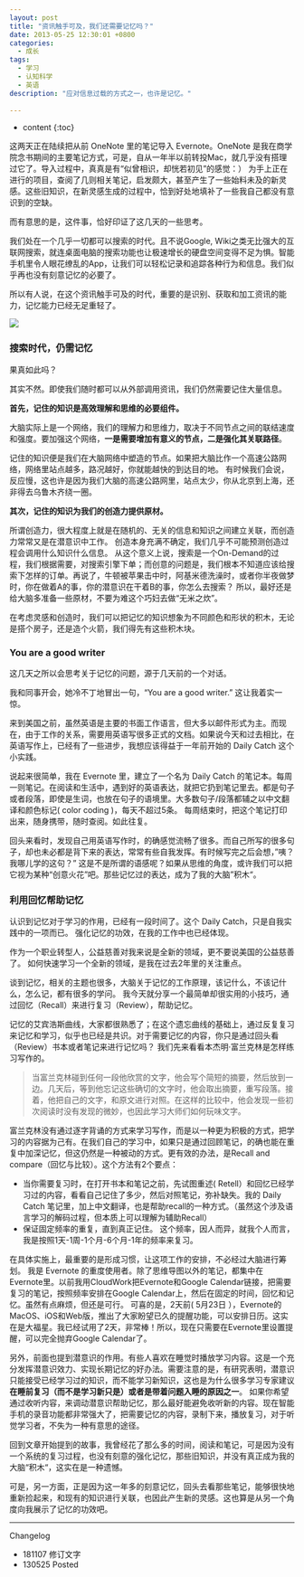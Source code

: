 ```yaml
---
layout: post
title: "资讯触手可及，我们还需要记忆吗？"
date: 2013-05-25 12:30:01 +0800
categories:
  - 成长
tags:
  - 学习
  - 认知科学
  - 英语
description: "应对信息过载的方式之一，也许是记忆。"
  
---
```


* content
{:toc}

这两天正在陆续把从前 OneNote 里的笔记导入 Evernote。OneNote 是我在商学院念书期间的主要笔记方式，可是，自从一年半以前转投Mac，就几乎没有搭理过它了。导入过程中，真真是有“似曾相识，却恍若初见”的感觉：） 为手上正在进行的项目，查阅了几则相关笔记，启发颇大，甚至产生了一些始料未及的新灵感。这些旧知识，在新灵感生成的过程中，恰到好处地填补了一些我自己都没有意识到的空缺。

而有意思的是，这件事，恰好印证了这几天的一些思考。

我们处在一个几乎一切都可以搜索的时代。且不说Google, Wiki之类无比强大的互联网搜索，就连桌面电脑的搜索功能也让极速增长的硬盘空间变得不足为惧。智能手机里令人眼花缭乱的App，让我们可以轻松记录和追踪各种行为和信息。我们似乎再也没有刻意记忆的必要了。 

所以有人说，在这个资讯触手可及的时代，重要的是识别、获取和加工资讯的能力，记忆能力已经无足重轻了。



![](http://image.helenysli.top/helenysli130525Memory.jpg.jpg)

### 搜索时代，仍需记忆

果真如此吗？

其实不然。即使我们随时都可以从外部调用资讯，我们仍然需要记住大量信息。

**首先，记住的知识是高效理解和思维的必要组件。**

大脑实际上是一个网络，我们的理解力和思维力，取决于不同节点之间的联结速度和强度。要加强这个网络，**一是需要增加有意义的节点，二是强化其关联路径**。

记住的知识便是我们在大脑网络中塑造的节点。如果把大脑比作一个高速公路网络，网络里站点越多，路况越好，你就能越快的到达目的地。 有时候我们会说，反应慢，这也许是因为我们大脑的高速公路网里，站点太少，你从北京到上海，还非得去乌鲁木齐绕一圈。

**其次，记住的知识为我们的创造力提供原材。** 

所谓创造力，很大程度上就是在随机的、无关的信息和知识之间建立关联，而创造力常常又是在潜意识中工作。 创造本身充满不确定，我们几乎不可能预测创造过程会调用什么知识什么信息。 从这个意义上说，搜索是一个On-Demand的过程，我们根据需要，对搜索引擎下单；而创意的问题是，我们根本不知道应该给搜索下怎样的订单。再说了，牛顿被苹果击中时，阿基米德洗澡时，或者你半夜做梦时，你在做着A的事，你的潜意识在干着B的事，你怎么去搜索？ 所以，最好还是给大脑多准备一些原材，不要为难这个巧妇去做“无米之炊”。 

在考虑灵感和创造时，我们可以把记忆的知识想象为不同颜色和形状的积木，无论是搭个房子，还是造个火箭，我们得先有这些积木块。

### You are a good writer

这几天之所以会思考关于记忆的问题，源于几天前的一个对话。

我和同事开会，她冷不丁地冒出一句，“You are a good writer.”  这让我着实一惊。

来到美国之前，虽然英语是主要的书面工作语言，但大多以邮件形式为主。而现在，由于工作的关系，需要用英语写很多正式的文档。如果说今天和过去相比，在英语写作上，已经有了一些进步，我想应该得益于一年前开始的 Daily Catch 这个小实践。

说起来很简单，我在 Evernote 里，建立了一个名为 Daily Catch 的笔记本。每周一则笔记。在阅读和生活中，遇到好的英语表达，就把它扔到笔记里去。都是句子或者段落，即使是生词，也放在句子的语境里。大多数句子/段落都辅之以中文翻译和颜色标记( color coding )，每天不超过5条。 每周结束时，把这个笔记打印出来，随身携带，随时查阅。如此往复。

回头来看时，发现自己用英语写作时，的确感觉流畅了很多。而自己所写的很多句子，却也未必都是背下来的表达，常常有些自我发挥。有时候写完之后会想，”咦？我哪儿学的这句？” 这是不是所谓的语感呢？如果从思维的角度，或许我们可以把它视为某种“创意火花”吧。那些记忆过的表达，成为了我的大脑”积木“。

### 利用回忆帮助记忆

认识到记忆对于学习的作用，已经有一段时间了。这个 Daily Catch，只是自我实践中的一项而已。 强化记忆的功效，在我的工作中也已经体现。 

作为一个职业转型人，公益慈善对我来说是全新的领域，更不要说美国的公益慈善了。 如何快速学习一个全新的领域，是我在过去2年里的关注重点。 

谈到记忆，相关的主题也很多，大脑关于记忆的工作原理，该记什么，不该记什么，怎么记，都有很多的学问。 我今天就分享一个最简单却很实用的小技巧，通过回忆（Recall）来进行复习（Review），帮助记忆。

记忆的艾宾浩斯曲线，大家都很熟悉了；在这个遗忘曲线的基础上，通过反复复习来记忆和学习，似乎也已经是共识。对于需要记忆的内容，你只是通过回头看（Review）书本或者笔记来进行记忆吗？ 我们先来看看本杰明·富兰克林是怎样练习写作的。

> 当富兰克林碰到任何一段他欣赏的文字，他会写个简短的摘要，然后放到一边。几天后，等到他忘记这些确切的文字时，他会取出摘要，重写段落。接着，他把自己的文字，和原文进行对照。在这样的比较中，他会发现一些初次阅读时没有发现的微妙，也因此学习大师们如何玩味文字。

富兰克林没有通过逐字背诵的方式来学习写作，而是以一种更为积极的方式，把学习的内容据为己有。在我们自己的学习中，如果只是通过回顾笔记，的确也能在重复中加深记忆，但这仍然是一种被动的方式。更有效的办法，是Recall and compare（回忆与比较）。这个方法有2个要点：

- 当你需要复习时，在打开书本和笔记之前，先试图重述( Retell）和回忆已经学习过的内容，看看自己记住了多少，然后对照笔记，弥补缺失。我的 Daily Catch 笔记里，加上中文翻译，也是帮助recall的一种方式。（虽然这个涉及语言学习的解码过程，但本质上可以理解为辅助Recall）
- 保证固定频率的重复，直到真正记住。 这个频率，因人而异，就我个人而言，我是按照1天-1周-1个月-6个月-1年的频率来复习。

在具体实施上，最重要的是形成习惯，让这项工作的安排，不必经过大脑进行筹划。 我是 Evernote 的重度使用者。除了思维导图以外的笔记，都集中在Evernote里。以前我用CloudWork把Evernote和Google Calendar链接，把需要复习的笔记，按照频率安排在Google Calendar上，然后在固定的时间，回忆和记忆。虽然有点麻烦，但还是可行。 可喜的是，2天前( 5月23日 ），Evernote的 MacOS、iOS和Web版，推出了大家盼望已久的提醒功能，可以安排日历。这实在是大福星。我已经试用了2天，非常棒！所以，现在只需要在Evernote里设置提醒，可以完全抛弃Google Calendar了。

另外，前面也提到潜意识的作用。有些人喜欢在睡觉时播放学习内容。这是一个充分发挥潜意识效力、实现长期记忆的好办法。需要注意的是，有研究表明，潜意识只能接受已经学习过的知识，而不能学习新知识，这也是为什么很多学习专家建议**在睡前复习（而不是学习新只是）或者是带着问题入睡的原因之一**。 如果你希望通过收听内容，来调动潜意识帮助记忆，那么最好能避免收听新的内容。现在智能手机的录音功能都非常强大了，把需要记忆的内容，录制下来，播放复习，对于听觉学习者，不失为一种有意思的途径。

回到文章开始提到的故事，我曾经花了那么多的时间，阅读和笔记，可是因为没有一个系统的复习过程，也没有刻意的强化记忆，那些旧知识，并没有真正成为我的大脑“积木“，这实在是一种遗憾。

可是，另一方面，正是因为这一年多的刻意记忆，回头去看那些笔记，能够很快地重新捡起来，和现有的知识进行关联，也因此产生新的灵感。这也算是从另一个角度向我展示了记忆的功效吧。

---
Changelog
- 181107 修订文字
- 130525 Posted

